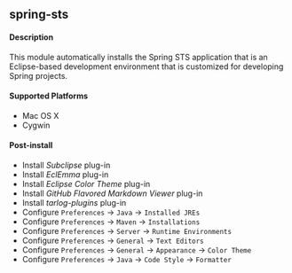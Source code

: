 ## spring-sts

#### Description

This module automatically installs the Spring STS application that is an
Eclipse-based development environment that is customized for developing Spring
projects.

#### Supported Platforms

 * Mac OS X
 * Cygwin

#### Post-install

 * Install *Subclipse* plug-in
 * Install *EclEmma* plug-in
 * Install *Eclipse Color Theme* plug-in
 * Install *GitHub Flavored Markdown Viewer* plug-in
 * Install *tarlog-plugins* plug-in
 * Configure `Preferences` -> `Java` -> `Installed JREs`
 * Configure `Preferences` -> `Maven` -> `Installations`
 * Configure `Preferences` -> `Server` -> `Runtime Environments`
 * Configure `Preferences` -> `General` -> `Text Editors`
 * Configure `Preferences` -> `General` -> `Appearance` -> `Color Theme`
 * Configure `Preferences` -> `Java` -> `Code Style` -> `Formatter`
